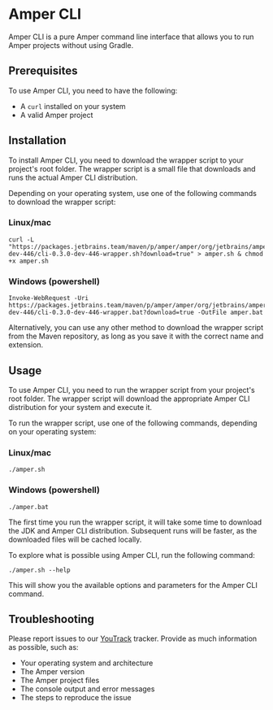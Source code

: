 # Amper CLI

Amper CLI is a pure Amper command line interface that allows you to run Amper projects without using Gradle.

## Prerequisites

To use Amper CLI, you need to have the following:

- A `curl` installed on your system
- A valid Amper project

## Installation

To install Amper CLI, you need to download the wrapper script to your project's root folder. The wrapper script is 
a small file that downloads and runs the actual Amper CLI distribution.

Depending on your operating system, use one of the following commands to download the wrapper script:

### Linux/mac

```
curl -L "https://packages.jetbrains.team/maven/p/amper/amper/org/jetbrains/amper/cli/0.3.0-dev-446/cli-0.3.0-dev-446-wrapper.sh?download=true" > amper.sh & chmod +x amper.sh
```

### Windows (powershell)

```
Invoke-WebRequest -Uri https://packages.jetbrains.team/maven/p/amper/amper/org/jetbrains/amper/cli/0.3.0-dev-446/cli-0.3.0-dev-446-wrapper.bat?download=true -OutFile amper.bat
```

Alternatively, you can use any other method to download the wrapper script from the Maven repository, as long as you 
save it with the correct name and extension.

## Usage

To use Amper CLI, you need to run the wrapper script from your project's root folder. The wrapper script will download
the appropriate Amper CLI distribution for your system and execute it.

To run the wrapper script, use one of the following commands, depending on your operating system:

### Linux/mac

```
./amper.sh
```

### Windows (powershell)

```
./amper.bat
```

The first time you run the wrapper script, it will take some time to download the JDK and Amper CLI distribution. 
Subsequent runs will be faster, as the downloaded files will be cached locally.

To explore what is possible using Amper CLI, run the following command:

```
./amper.sh --help
```

This will show you the available options and parameters for the Amper CLI command.

## Troubleshooting

Please report issues to our [YouTrack](https://youtrack.jetbrains.com/issues/AMPER) tracker. Provide as much information 
as possible, such as:
- Your operating system and architecture
- The Amper version
- The Amper project files
- The console output and error messages
- The steps to reproduce the issue
